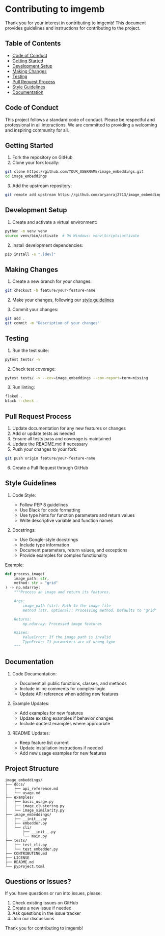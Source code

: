 # Contributing to imgemb

Thank you for your interest in contributing to imgemb! This document provides guidelines and instructions for contributing to the project.

## Table of Contents
- [Code of Conduct](#code-of-conduct)
- [Getting Started](#getting-started)
- [Development Setup](#development-setup)
- [Making Changes](#making-changes)
- [Testing](#testing)
- [Pull Request Process](#pull-request-process)
- [Style Guidelines](#style-guidelines)
- [Documentation](#documentation)

## Code of Conduct

This project follows a standard code of conduct. Please be respectful and professional in all interactions. We are committed to providing a welcoming and inspiring community for all.

## Getting Started

1. Fork the repository on GitHub
2. Clone your fork locally:
```bash
git clone https://github.com/YOUR_USERNAME/image_embeddings.git
cd image_embeddings
```

3. Add the upstream repository:
```bash
git remote add upstream https://github.com/aryanraj2713/image_embeddings.git
```

## Development Setup

1. Create and activate a virtual environment:
```bash
python -m venv venv
source venv/bin/activate  # On Windows: venv\Scripts\activate
```

2. Install development dependencies:
```bash
pip install -e ".[dev]"
```

## Making Changes

1. Create a new branch for your changes:
```bash
git checkout -b feature/your-feature-name
```

2. Make your changes, following our [style guidelines](#style-guidelines)

3. Commit your changes:
```bash
git add .
git commit -m "Description of your changes"
```

## Testing

1. Run the test suite:
```bash
pytest tests/ -v
```

2. Check test coverage:
```bash
pytest tests/ -v --cov=image_embeddings --cov-report=term-missing
```

3. Run linting:
```bash
flake8 .
black --check .
```

## Pull Request Process

1. Update documentation for any new features or changes
2. Add or update tests as needed
3. Ensure all tests pass and coverage is maintained
4. Update the README.md if necessary
5. Push your changes to your fork:
```bash
git push origin feature/your-feature-name
```
6. Create a Pull Request through GitHub

## Style Guidelines

1. Code Style:
   - Follow PEP 8 guidelines
   - Use Black for code formatting
   - Use type hints for function parameters and return values
   - Write descriptive variable and function names

2. Docstrings:
   - Use Google-style docstrings
   - Include type information
   - Document parameters, return values, and exceptions
   - Provide examples for complex functionality

Example:
```python
def process_image(
    image_path: str,
    method: str = "grid"
) -> np.ndarray:
    """Process an image and return its features.

    Args:
        image_path (str): Path to the image file
        method (str, optional): Processing method. Defaults to "grid"

    Returns:
        np.ndarray: Processed image features

    Raises:
        ValueError: If the image path is invalid
        TypeError: If parameters are of wrong type
    """
```

## Documentation

1. Code Documentation:
   - Document all public functions, classes, and methods
   - Include inline comments for complex logic
   - Update API reference when adding new features

2. Example Updates:
   - Add examples for new features
   - Update existing examples if behavior changes
   - Include doctest examples where appropriate

3. README Updates:
   - Keep feature list current
   - Update installation instructions if needed
   - Add new usage examples for new features

## Project Structure
```
image_embeddings/
├── docs/
│   ├── api_reference.md
│   └── usage.md
├── examples/
│   ├── basic_usage.py
│   ├── image_clustering.py
│   └── image_similarity.py
├── image_embeddings/
│   ├── __init__.py
│   ├── embedder.py
│   └── cli/
│       ├── __init__.py
│       └── main.py
├── tests/
│   ├── test_cli.py
│   └── test_embedder.py
├── CONTRIBUTING.md
├── LICENSE
├── README.md
└── pyproject.toml
```

## Questions or Issues?

If you have questions or run into issues, please:
1. Check existing issues on GitHub
2. Create a new issue if needed
3. Ask questions in the issue tracker
4. Join our discussions

Thank you for contributing to imgemb! 
